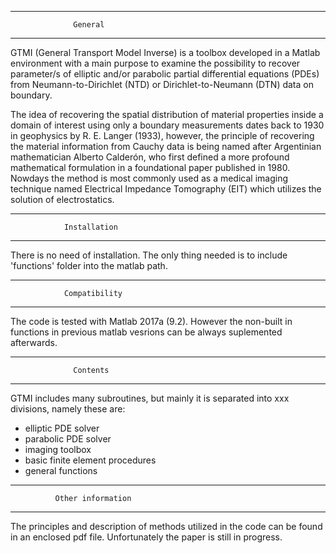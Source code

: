 ----------------------------------------------
                  General
----------------------------------------------

GTMI (General Transport Model Inverse) is a toolbox developed in a Matlab environment with a main purpose to examine the possibility to recover parameter/s of elliptic and/or parabolic partial differential equations (PDEs) from Neumann-to-Dirichlet (NTD) or Dirichlet-to-Neumann (DTN) data on boundary.

The idea of recovering the spatial distribution of material properties inside a domain of interest using only a boundary measurements dates back to 1930 in geophysics by R. E. Langer (1933), however, the principle of recovering the material information from Cauchy data is being named after Argentinian mathematician Alberto Calderón, who first defined a more profound mathematical formulation in a foundational paper published in 1980. Nowdays the method is most commonly used as a medical imaging technique named Electrical Impedance Tomography (EIT) which utilizes the solution of electrostatics.

----------------------------------------------
                Installation
----------------------------------------------

There is no need of installation. The only thing needed is to include 'functions' folder into the matlab path.

----------------------------------------------
                Compatibility
----------------------------------------------

The code is tested with Matlab 2017a (9.2). However the non-built in functions in previous matlab vesrions can be always suplemented afterwards.

----------------------------------------------
                  Contents
----------------------------------------------

GTMI includes many subroutines, but mainly it is separated into xxx divisions, namely these are:
- elliptic PDE solver
- parabolic PDE solver
- imaging toolbox
- basic finite element procedures
- general functions

----------------------------------------------
              Other information
----------------------------------------------

The principles and description of methods utilized in the code can be found in an enclosed pdf file.
Unfortunately the paper is still in progress.



